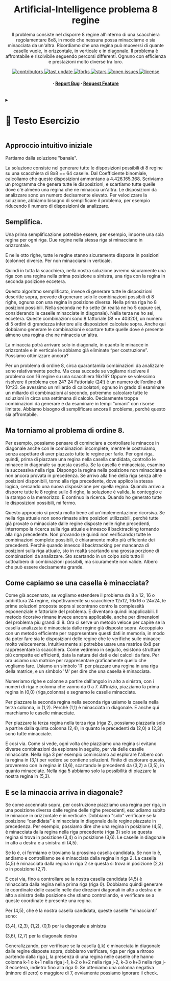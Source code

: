 
<a name="readme-top"></a>
<div align="center">

  

  <h1>Artificial-Intelligence problema 8 regine</h1>
  
  <p>
  Il problema consiste nel disporre 8 regine all'interno di una scacchiera regolamentare 8x8, in modo che nessuna possa minacciarne o sia minacciata da un'altra. Ricordiamo che una regina può muoversi di quante caselle vuole, in orizzontale, in verticale e in diagonale. Il problema è affrontabile e risolvibile seguendo percorsi differenti. Ognuno con efficienza e prestazioni molto diverse tra loro. 
  </p>

<!-- Badges -->
<p>
  <a href="https://github.com/EmmanuelloDaniele/3D-Porfolio/graphs/contributors">
    <img src="https://img.shields.io/github/contributors/EmmanuelloDaniele/Artificial-Intelligence" alt="contributors" />
  </a>
  <a href="">
    <img src="https://img.shields.io/github/last-commit/EmmanuelloDaniele/Artificial-Intelligence" alt="last update" />
  </a>
  <a href="https://github.com/EmmanuelloDaniele/3D-Porfolio/network/members">
    <img src="https://img.shields.io/github/forks/EmmanuelloDaniele/3Artificial-Intelligence" alt="forks" />
  </a>
  <a href="https://github.com/EmmanuelloDaniele/3D-Porfolio/stargazers">
    <img src="https://img.shields.io/github/stars/EmmanuelloDaniele/Artificial-Intelligence" alt="stars" />
  </a>
  <a href="https://github.com/EmmanuelloDaniele/3D-Porfolio/issues/">
    <img src="https://img.shields.io/github/issues/EmmanuelloDaniele/Artificial-Intelligence" alt="open issues" />
  </a>
  <a href="https://github.com/EmmanuelloDaniele/3D-Porfolio/blob/master/LICENSE">
    <img src="https://img.shields.io/github/license/EmmanuelloDaniele/Threejs_3D_Portfolio.svg" alt="license" />
  </a>
</p>
   
 <h4>
  <span> · </span>
    <a href="https://github.com/EmmanuelloDaniele/Artificial-Intelligence/issues/">Report Bug</a>
  <span> · </span>
    <a href="https://github.com/EmmanuelloDaniele/Artificial-Intelligence/issues/">Request Feature</a>
  </h4>
</div>

<br />

<!-- Consegna -->
<details>

<summary>

# :notebook_with_decorative_cover: Testo Esercizio

</summary>


Si scriva un programma Python per determinare le soluzioni del rompicapo delle otto regine. Il rompicapo
delle otto regine è un problema che consiste nel trovare il modo di posizionare otto regine (pezzo degli
scacchi) su una scacchiera 8 × 8 con una disposizione tale che nessuna di esse possa catturarne un’altra,
usando i movimenti standard della regina. Perciò, una soluzione dovrà prevedere che nessuna regina
abbia una colonna, riga o diagonale in comune con un’altra regina.
Si codifichi lo lo stato del problema come una lista, dove ogni elemento della lista rappresenta la colonna in
cui è posizionata la regina della riga corrispondente. La scacchiera in figura sarebbe quindi codificata come
[6, 2, 7, 1, 4, 0, 5, 3]. Lo stato iniziale sarà una lista vuota, e ogni azione consiste nell’aggiungere
una regina nella riga successiva.
Suggerimento: Si definisca una funzione is_valid(state) che, dato uno stato, restituisce True se lo
stato è valido, False se contiene due regine sulla stessa colonna o sulla stessa diagonale (la codifica dello
stato impedisce che due regine siano sulla stessa riga).
</details>


<h2>Approccio intuitivo iniziale</h2>

Partiamo dalla soluzione "banale". 

La soluzione consiste nel generare tutte le disposizioni possibili di 8 regine su una scacchiera di  8x8 == 64 caselle. Dal Coefficiente binomiale, calcoliamo che queste disposizioni ammontano a 4.426.165.368. Scriviamo un programma che genera tutte le disposizioni, e scartiamo tutte quelle dove c'è almeno una regina che ne minaccia un'altra. Le disposizioni da analizzare sono un numero decisamente elevato. Per velocizzare la soluzione, abbiamo bisogno di semplificare il problema, per esempio riducendo il numero di disposizioni da analizzare. 

<h2>Semplifica.</h2>

Una prima semplificazione potrebbe essere, per esempio, imporre una sola regina per ogni riga. Due regine nella stessa riga si minacciano in orizzontale. 

E nelle otto righe, tutte le regine stanno sicuramente disposte in posizioni (colonne) diverse. Per non minacciarsi in verticale. 

Quindi in tutta la scacchiera, nella nostra soluzione avremo sicuramente una riga con una regina nella prima posizione a sinistra, una riga con la regina in seconda posizione eccetera. 

Questo algoritmo semplificato, invece di generare tutte le disposizioni descritte sopra, prevede di generare solo le combinazioni possibili di 8 righe, ognuna con una regina in posizione diversa. Nella prima riga ho 8 posizioni possibili. Nella seconda ne ho sette (in realtà ne ho 5 oppure sei, considerando le caselle minacciate in diagonale). Nella terza ne ho sei, eccetera. Queste combinazioni sono 8 fattoriale (8! == 40320), un numero di 5 ordini di grandezza inferiore alle disposizioni calcolate sopra. Anche qui dobbiamo generare le combinazioni e scartare tutte quelle dove è presente almeno una regina che ne minaccia un'altra. 

La minaccia potrà arrivare solo in diagonale, in quanto le minacce in orizzontale e in verticale le abbiamo già eliminate “per costruzione”.
Possiamo ottimizzare ancora?

Per un problema di ordine 8, circa quarantamila combinazioni da analizzare sono relativamente poche. Ma cosa succede se vogliamo risolvere il problema con 16 regine su una scacchiera 16x16? Oppure se volessimo risolvere il problema con 24? 24 Fattoriale (24!) è un numero dell’ordine di 10^23. Se avessimo un miliardo di calcolatori, ognuno in grado di esaminare un miliardo di combinazioni al secondo, potremmo calcolare tutte le soluzioni in circa una settimana di calcolo.  Decisamente troppe combinazioni da generare e da esaminare in tempi “umani” con risorse limitate. Abbiamo bisogno di semplificare ancora il problema, perchè questo sia affrontabile. 

<h2>Ma torniamo al problema di ordine 8. </h2>

Per esempio, possiamo pensare di cominciare a controllare le minacce in diagonale anche con le combinazioni incomplete, mentre le costruiamo, senza aspettare di aver piazzato tutte le regine per farlo. Per ogni riga, quindi, prima di piazzare una regina nella casella candidata, controllo le minacce in diagonale su questa casella. Se la casella è minacciata, esamino la successiva nella riga. Dispongo la regina nella posizione non minacciata e non ancora provata in precedenza. Se arrivo alla fine della riga senza altre posizioni disponibili, torno alla riga precedente, dove applico la stessa logica, cercando una nuova disposizione per quella regina. Quando arrivo a disporre tutte le 8 regine sulle 8 righe, la soluzione è valida, la conteggio e la stampo o la memorizzo. E continuo la ricerca. Quando ho generato tutte le disposizioni possibili, mi fermo. 

Questo approccio si presta molto bene ad un'implementazione ricorsiva. Se nella riga attuale non sono rimaste altre posizioni utilizzabili, perchè tutte già provate o minacciate dalle regine disposte nelle righe precedenti, interrompo la ricerca sulla riga attuale e innesco il backtracking tornando alla riga precedente. Non provando (e quindi non verificando) tutte le combinazioni complete possibili, è chiaramente molto più efficiente dei precedenti. Perchè quando innesco il backtracking per mancanza di posizioni sulla riga attuale, sto in realtà scartando una grossa porzione di combinazioni da analizzare. Sto scartando in un colpo solo tutto il sottoalbero di combinazioni possibili, ma sicuramente non valide. Albero che può essere decisamente grande. 
<h2>Come capiamo se una casella è minacciata?</h2>

Come già accennato, se vogliamo estendere il problema da 8 a 12, 16 o addirittura 24 regine, rispettivamente su scacchiere 12x12, 16x16 o 24x24, le prime soluzioni proposte sopra si scontrano contro la complessità esponenziale e fattoriale del problema. E diventano quindi inapplicabili. Il metodo ricorsivo rimane invece ancora applicabile, anche per dimensioni del problema più grandi di 8. Ora ci serve un metodo veloce per capire se la casella analizzata è minacciata dalle regine già disposte sopra. Accoppiato con un metodo efficiente per rappresentare questi dati in memoria, in modo da poter fare sia le disposizioni delle regine che le verifiche sulle minacce molto velocemente. Intuitivamente si potrebbe usare una matrice 8x8 per rappresentare la scacchiera. Come vedremo in seguito, esistono strutture più compatte ed efficienti, data la natura dei dati e dei calcoli da fare. Per ora usiamo una matrice per rappresentare graficamente quello che vogliamo fare. Usiamo un simbolo 'R' per piazzare una regina in una riga della matrice, e un simbolo 'M' per dire che una casella è minacciata.

Numeriamo righe e colonne a partire dall'angolo in alto a sinistra, con i numeri di riga e colonna che vanno da 0 a 7. All’inizio, piazziamo la prima regina in (0,0) (riga,colonna) e segnamo le caselle minacciate. 

Per piazzare la seconda regina nella seconda riga usiamo la casella nella terza colonna, in (1,2). Perchè (1,1) è minacciata in diagonale. E anche qui marchiamo le caselle minacciate. 

Per piazzare la terza regina nella terza riga (riga 2), possiamo piazzarla solo a partire dalla quinta colonna (2,4), in quanto le precedenti da (2,0) a (2,3) sono tutte minacciate. 

E così via. Come si vede, ogni volta che piazziamo una regina si evitano diverse combinazioni da esplorare in seguito, per via delle caselle minacciate. Nella riga 3 per esempio cominciamo ad esplorare l'albero con la regina in (3,1) per vedere se contiene soluzioni. Finito di esplorare questo, proveremo con la regina in (3,6), scartando le precedenti da (3,2) a (3,5), in quanto minacciate. Nella riga 5 abbiamo solo la possibilità di piazzare la nostra regina in (5,3).

<h2>E se la minaccia arriva in diagonale?</h2>

Se come accennato sopra, per costruzione piazziamo una regina per riga, in una posizione diversa dalle regine delle righe precedenti, escludiamo subito le minacce in orizzontale e in verticale. Dobbiamo "solo" verificare se la posizione “candidata” è minacciata in diagonale dalle regine piazzate in precedenza. Per esempio, possiamo dire che una regina in posizione (4,5), è minacciata dalla regina nella riga precedente (riga 3) solo se questa regina si trova in posizione (3,4) o in posizione (3,6). Le caselle in diagonale in alto a destra e a sinistra di (4,5).

Se lo è, ci fermiamo e troviamo la prossima casella candidata. Se non lo è, andiamo e controlliamo se è minacciata dalla regina in riga 2. La casella (4,5) è minacciata dalla regina in riga 2 se questa si trova in posizione (2,3) o in posizione (2,7). 

E così via, fino a controllare se la nostra casella candidata (4,5) è minacciata dalla regina nella  prima riga (riga 0). Dobbiamo quindi generare le coordinate delle caselle nelle due direzioni diagonali in alto a destra e in alto a sinistra della posizione che stiamo controllando, e verificare se a queste coordinate è presente una regina. 

Per (4,5), che è la nostra casella candidata, queste caselle “minaccianti” sono: 

(3,4), (2,3), (1,2), (0,1) per la diagonale a sinistra 

(3,6), (2,7) per la diagonale destra 

Generalizzando, per verificare se la casella (j,k) è minacciata in diagonale dalle regine disposte sopra, dobbiamo verificare, riga per riga a ritroso partendo dalla riga j, la presenza di una regina nelle caselle che hanno colonna k-1 o k+1 nella riga j-1, k-2 o k+2 nella riga j-2, k-3 o k+3 nella riga j-3 eccetera, indietro fino alla riga 0. Se otteniamo una colonna negativa (minore di zero) o maggiore di 7, ovviamente possiamo ignorare il check. 
